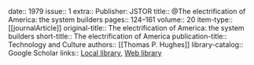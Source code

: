 date:: 1979
issue:: 1
extra:: Publisher: JSTOR
title:: @The electrification of America: the system builders
pages:: 124–161
volume:: 20
item-type:: [[journalArticle]]
original-title:: The electrification of America: the system builders
short-title:: The electrification of America
publication-title:: Technology and Culture
authors:: [[Thomas P. Hughes]]
library-catalog:: Google Scholar
links:: [Local library](zotero://select/library/items/57NBHVI5), [Web library](https://www.zotero.org/users/6520516/items/57NBHVI5)
